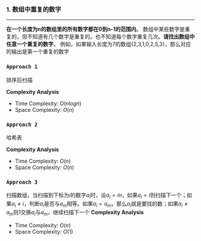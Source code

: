 ### 1.  数组中重复的数字
***
**在一个长度为n的数组里的所有数字都在0到n-1的范围内**。 数组中某些数字是重复的，但不知道有几个数字是重复的。也不知道每个数字重复几次。**请找出数组中任意一个重复的数字**。 例如，如果输入长度为7的数组{2,3,1,0,2,5,3}，那么对应的输出是第一个重复的数字

### `Approach 1`
排序后扫描

**Complexity Analysis**

-   Time Complexity: $O(nlogn)$
-   Space Complexity:  $O(n)$

### `Approach 2`
哈希表

**Complexity Analysis**

-   Time Complexity: $O(n)$
-   Space Complexity:  $O(n)$

### `Approach 3`
扫描数组，当扫描到下标为$i$的数字$a_i$时，设$a_i=m$，如果$a_i=i$则扫描下一个；如果$a_i \ne i$，判断$a_i$是否与$a_m$相等。如果$a_i=a_m$，那么$a_i$就是要找的数；如果$a_i \ne a_m$则1交换$a_i$与$a_m$，继续扫描下一个
**Complexity Analysis**

-   Time Complexity: $O(n)$
-   Space Complexity:  $O(1)$
<!--stackedit_data:
eyJoaXN0b3J5IjpbLTE2NDQ4MDg0OTYsMTI4ODkwMjY4NF19
-->